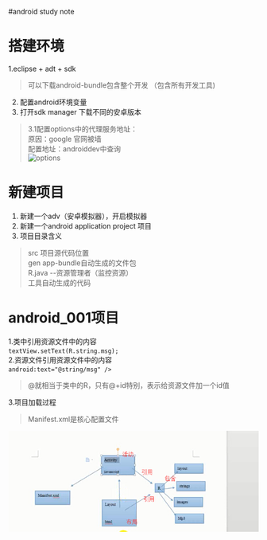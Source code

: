 #android study note  

搭建环境
==
1.eclipse + adt + sdk 

> 可以下载android-bundle包含整个开发 （包含所有开发工具)  

2. 配置android环境变量    
3. 打开sdk manager 下载不同的安卓版本     

> 3.1配置options中的代理服务地址：  
> 原因：google 官网被墙  
配置地址：androiddev中查询  
![options](http://i.imgur.com/Y6JkULY.png)    

新建项目  
==
1. 新建一个adv（安卓模拟器），开启模拟器  
2. 新建一个android application project 项目  
3. 项目目录含义

> src 项目源代码位置  
gen app-bundle自动生成的文件包  
R.java --资源管理者（监控资源）  
工具自动生成的代码  
			
android_001项目
==
1.类中引用资源文件中的内容  
`textView.setText(R.string.msg);`  
2.资源文件引用资源文件中的内容       
`android:text="@string/msg" />`	           		
> @就相当于类中的R，只有@+id特别，表示给资源文件加一个id值  

3.项目加载过程   
> Manifest.xml是核心配置文件    
  
![android调用过程](https://github.com/tonghuajianghan/android/blob/master/img/android_guocheng1.jpg)

